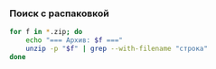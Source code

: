 ### Поиск с распаковкой

```bash
for f in *.zip; do
    echo "=== Архив: $f ==="
    unzip -p "$f" | grep --with-filename "строка"
done
```